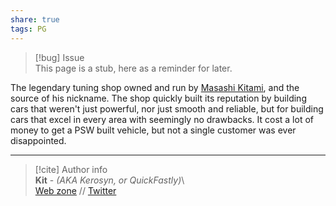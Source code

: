 ```yaml
---  
share: true  
tags: PG  
---  
```

> [!bug] Issue  
> This page is a stub, here as a reminder for later.  
  
The legendary tuning shop owned and run by [Masashi Kitami](../../Characters/PG/Masashi%20Kitami), and the source of his nickname. The shop quickly built its reputation by building cars that weren't just powerful, nor just smooth and reliable, but for building cars that excel in every area with seemingly no drawbacks. It cost a lot of money to get a PSW built vehicle, but not a single customer was ever disappointed.  
  
-----  
> [!cite] Author info  
> **Kit** - *(AKA Kerosyn, or QuickFastly)*\  
> [Web zone](https://kitabe.link) // [Twitter](https://twitter.com/Kerosyn_)